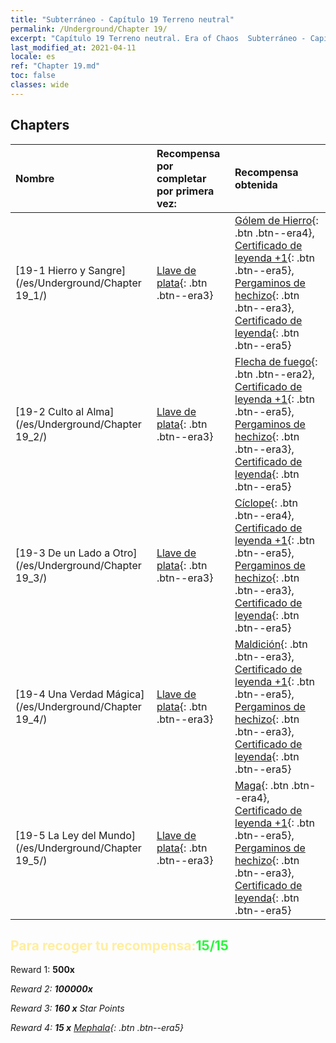 ```yaml
---
title: "Subterráneo - Capítulo 19 Terreno neutral"
permalink: /Underground/Chapter 19/
excerpt: "Capítulo 19 Terreno neutral. Era of Chaos  Subterráneo - Capítulo 19. Terreno neutral"
last_modified_at: 2021-04-11
locale: es
ref: "Chapter 19.md"
toc: false
classes: wide
---
```


## Chapters

  | Nombre |  Recompensa por completar por primera vez: | Recompensa obtenida |
  |:------------|:------------|:------------| 
  | [19-1 Hierro y Sangre](/es/Underground/Chapter 19_1/) | [Llave de plata](/es/Items/con_693/){: .btn .btn--era3} | [Gólem de Hierro](/es/Items/unt_237/){: .btn .btn--era4}, [Certificado de leyenda +1](/es/Items/mat_74/){: .btn .btn--era5}, [Pergaminos de hechizo](/es/Items/con_694/){: .btn .btn--era3}, [Certificado de leyenda](/es/Items/mat_67/){: .btn .btn--era5} |
  | [19-2 Culto al Alma](/es/Underground/Chapter 19_2/) | [Llave de plata](/es/Items/con_693/){: .btn .btn--era3} | [Flecha de fuego](/es/Items/her_413/){: .btn .btn--era2}, [Certificado de leyenda +1](/es/Items/mat_74/){: .btn .btn--era5}, [Pergaminos de hechizo](/es/Items/con_694/){: .btn .btn--era3}, [Certificado de leyenda](/es/Items/mat_67/){: .btn .btn--era5} |
  | [19-3 De un Lado a Otro](/es/Underground/Chapter 19_3/) | [Llave de plata](/es/Items/con_693/){: .btn .btn--era3} | [Cíclope](/es/Items/unt_222/){: .btn .btn--era4}, [Certificado de leyenda +1](/es/Items/mat_74/){: .btn .btn--era5}, [Pergaminos de hechizo](/es/Items/con_694/){: .btn .btn--era3}, [Certificado de leyenda](/es/Items/mat_67/){: .btn .btn--era5} |
  | [19-4 Una Verdad Mágica](/es/Underground/Chapter 19_4/) | [Llave de plata](/es/Items/con_693/){: .btn .btn--era3} | [Maldición](/es/Items/her_410/){: .btn .btn--era3}, [Certificado de leyenda +1](/es/Items/mat_74/){: .btn .btn--era5}, [Pergaminos de hechizo](/es/Items/con_694/){: .btn .btn--era3}, [Certificado de leyenda](/es/Items/mat_67/){: .btn .btn--era5} |
  | [19-5 La Ley del Mundo](/es/Underground/Chapter 19_5/) | [Llave de plata](/es/Items/con_693/){: .btn .btn--era3} | [Maga](/es/Items/unt_238/){: .btn .btn--era4}, [Certificado de leyenda +1](/es/Items/mat_74/){: .btn .btn--era5}, [Pergaminos de hechizo](/es/Items/con_694/){: .btn .btn--era3}, [Certificado de leyenda](/es/Items/mat_67/){: .btn .btn--era5} |


## <span style="color: #ffeea0">Para recoger tu recompensa:</span><span style="color: #27f73a">15/15</span>

 Reward 1:  **500x** <i class="fas fa-gem"/>

 Reward 2:  **100000x** <i class="fas fa-coins"/>

 Reward 3: **160 x** Star Points

 Reward 4: **15 x** [Mephala](/es/Items/her_367/){: .btn .btn--era5}

